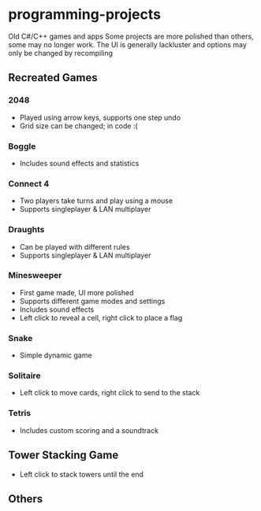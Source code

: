 # programming-projects
Old C#/C++ games and apps
Some projects are more polished than others, some may no longer work. The UI is generally lackluster and options may only be changed by recompiling

## Recreated Games 

### 2048    
* Played using arrow keys, supports one step undo
* Grid size can be changed; in code :(

### Boggle
* Includes sound effects and statistics

### Connect 4
* Two players take turns and play using a mouse
* Supports singleplayer & LAN multiplayer

### Draughts
* Can be played with different rules
* Supports singleplayer & LAN multiplayer


### Minesweeper
* First game made, UI more polished
* Supports different game modes and settings
* Includes sound effects
* Left click to reveal a cell, right click to place a flag


### Snake
* Simple dynamic game
 
### Solitaire
* Left click to move cards, right click to send to the stack


### Tetris
* Includes custom scoring and a soundtrack

## Tower Stacking Game
* Left click to stack towers until the end

## Others


